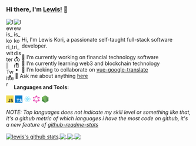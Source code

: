 ### Hi there, I'm [Lewis!](https://lewiskori.com) 👋


<a href="https://twitter.com/lewis_kihiu">
  <img align="left" alt="lewis_kori_twitter | Twitter" width="21px" src="https://raw.githubusercontent.com/anuraghazra/anuraghazra/master/assets/twitter.svg" />
</a>
<a href="https://discordapp.com/users/twinself#3999">
  <img align="left" alt="lewis_kori_discord" width="21px" src="https://raw.githubusercontent.com/anuraghazra/anuraghazra/master/assets/discord-round.svg" />
</a>

<br />
<br />

Hi, I'm Lewis Kori, a passionate self-taught full-stack software developer.

- 🔭 I’m currently working on financial technology software
- 🌱 I’m currently learning web3 and blockchain technology
- 👯 I’m looking to collaborate on [vue-google-translate](https://github.com/lewis-kori/vue-google-translate)
- 💬 Ask me about anything [here](https://github.com/lewis-kori/lewis-kori/issues)

**Languages and Tools:**  

<code><img height="20" src="https://raw.githubusercontent.com/github/explore/80688e429a7d4ef2fca1e82350fe8e3517d3494d/topics/javascript/javascript.png"></code>
<code><img height="20" src="https://raw.githubusercontent.com/github/explore/80688e429a7d4ef2fca1e82350fe8e3517d3494d/topics/typescript/typescript.png"></code>
<code><img height="20" src="https://raw.githubusercontent.com/github/explore/80688e429a7d4ef2fca1e82350fe8e3517d3494d/topics/react/react.png"></code>
<code><img height="20" src="https://raw.githubusercontent.com/github/explore/5c058a388828bb5fde0bcafd4bc867b5bb3f26f3/topics/graphql/graphql.png"></code>
<code><img height="20" src="https://raw.githubusercontent.com/github/explore/80688e429a7d4ef2fca1e82350fe8e3517d3494d/topics/nodejs/nodejs.png"></code>    



*NOTE: Top languages does not indicate my skill level or something like that, it's a github metric of which languages i have the most code on github, it's a new feature of [github-readme-stats](https://github.com/anuraghazra/github-readme-stats)*


<a href="https://github.com/anuraghazra/github-readme-stats">
  <img align="center" src="https://github-readme-stats.vercel.app/api?username=lewis-kori&show_icons=true&include_all_commits=true&theme=material-palenight" alt="lewis's github stats" />
</a>
<a href="https://github.com/anuraghazra/github-readme-stats">
  <img align="center" src="https://github-readme-stats.vercel.app/api/top-langs/?username=lewis-kori&layout=compact&theme=material-palenight" />
</a>

<a href="https://github.com/anuraghazra/github-readme-stats">
  <img align="center" src="https://github-readme-stats.app/api/pin/?username=lewis-kori&repo=vue-google-translate&theme=material-palenight" />
</a>    
<a href="https://github.com/anuraghazra/anuraghazra.github.io">
  <!-- Change the `github-readme-stats.anuraghazra1.vercel.app` to `github-readme-stats.vercel.app`  -->
  <img align="center" src="https://github-readme-stats.app/api/pin/?username=lewis-kori&repo=event-scheduler&theme=material-palenight" />
</a>
